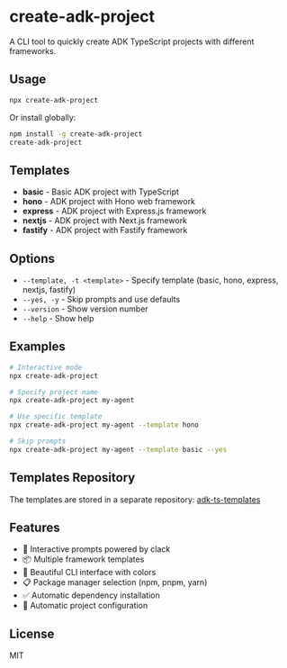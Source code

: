 # create-adk-project

A CLI tool to quickly create ADK TypeScript projects with different frameworks.

## Usage

```bash
npx create-adk-project
```

Or install globally:

```bash
npm install -g create-adk-project
create-adk-project
```

## Templates

- **basic** - Basic ADK project with TypeScript
- **hono** - ADK project with Hono web framework
- **express** - ADK project with Express.js framework
- **nextjs** - ADK project with Next.js framework
- **fastify** - ADK project with Fastify framework

## Options

- `--template, -t <template>` - Specify template (basic, hono, express, nextjs, fastify)
- `--yes, -y` - Skip prompts and use defaults
- `--version` - Show version number
- `--help` - Show help

## Examples

```bash
# Interactive mode
npx create-adk-project

# Specify project name
npx create-adk-project my-agent

# Use specific template
npx create-adk-project my-agent --template hono

# Skip prompts
npx create-adk-project my-agent --template basic --yes
```

## Templates Repository

The templates are stored in a separate repository: [adk-ts-templates](https://github.com/IQAIcom/adk-ts-templates)

## Features

- 🚀 Interactive prompts powered by clack
- 📦 Multiple framework templates
- 🎨 Beautiful CLI interface with colors
- 📋 Package manager selection (npm, pnpm, yarn)
- ✅ Automatic dependency installation
- 🔧 Automatic project configuration

## License

MIT
